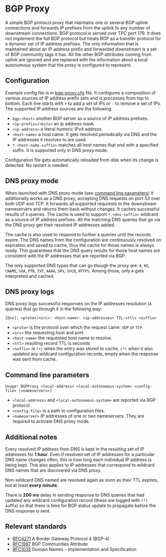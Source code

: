 # BGP Proxy

A simple BGP protocol proxy that maintains one or several BGP uplink connections and forwards IP prefixes from the uplink
to any number of downstream connections. BGP protocol is served over TPC port 179. 
It does not implement the full BGP protocol but treats BGP as a transfer protocol for a dynamic set of IP address prefixes. 
The only information that is maintained about an IP address prefix and forwarded downstream is a set of BGP community 
tags it has. All the other BGP attributes coming from uplink are ignored and are replaced with the information about 
a local autonomous system that the proxy is configured to represent. 

## Configuration

Example config file is in [bgp-proxy.cfg](bgp-proxy.cfg) file. It configures a composition of various sources 
of IP address prefix sets and is processes from top to bottom. Each line starts with `+` to add a set of IPs or
`-` to remove a set of IPs. The supported IP address sources are the following:

* `bgp:<host>` another BGP server as a source of IP address prefixes.
* `<ip-prefix>/<bits>` an ip address mask.
* `<ip-address>` a literal numeric IPv4 address.
* `<host-name>` a host name. It gets resolved periodically via DNS and the IP addresses it resolves to are used.
* `*.<host-name-suffix>` matches all host names that end with a specified suffix. It is supported only in DNS proxy mode. 

Configuration file gets automatically reloaded from disk when its change is detected. No restart is needed.

## DNS proxy mode

When launched with DNS proxy mode (see [command line parameters](#command-line-parameters)) it additionally works
as a DNS proxy, accepting DNS requests on port 53 over both UDP and TCP. It forwards all supported requrests to the
downstream nameservers and returns them back without changes. It caches successful results of `A` queries. 
The cache is used to support `*.<dns-suffix>` wildcard as a source of IP  address prefixes. 
All the matching DNS queries that go via the DNS proxy get their resolved IP addresses added.

The cache is also used to respond to further `A` queries until the records expire. The DNS names from the 
configuration are continuously resolved on expiration and saved to cache, thus the cache for those names is 
always ready. This guarantees that the DNS query results for those host names are consistent with the IP addresses 
that are reported via BGP. 

The only supported DNS types that can go though the proxy are: 
`A`, `NS`, `CNAME`, `SOA`, `PTR`, `TXT`, `AAAA`, `SRV`, `SVCB`, `HTTPS`. 
Among those, only `A` gets interpreted and cached. 

## DNS proxy logs

DNS proxy logs successful responses on the IP addresses resolution (`A` queries) that go through it in the following way:

```
[Dns]: <proto>/<src>: <host-name>: <ip-addresses> TTL:<ttl> <suffix>
```

* `<proto>` is the protocol over which the request came: `UDP` or `TCP`.
* `<src>` the requesting host and port.
* `<host-name>` the requested host name to resolve.
* `<ttl>` resulting record TTL is seconds
* `<suffix>` is `(+)` when the entry was stored to cache, 
   `(*)` when it also updated any wildcard configuration records, empty when the response was sent from cache.

## Command line parameters

```
Usage: BGPProxy <local-address> <local-autonomous-system> <config-file> [<nameservers>]
```

* `<local-address>` and `<local-autonomous-system>` are reported via BGP protocol.
* `<config-file>` is a path to configuration files.
* `<nameserver>` IP addresses of one or two nameservers. They are required to activate DNS proxy mode.

## Additional notes

Every resolved IP address from DNS is kept in the resulting set of IP addresses for **1 hour**. 
Even if resolved set of IP addresses for a particular DNS name changes often, this is how long each individual IP address
is being kept. This also applies to IP addresses that correspond to wildcard DNS names that are discovered via DNS proxy. 

Non-wildcard DNS named are resolved again as soon as their TTL expires, but at least **every minute**. 

There is **200 ms** delay in sending response to DNS queries that had updated any wildcard configuration record (these
are logged with `(*)` suffix) so that there is time for BGP status update to propagate before the DNS response is sent. 

## Relevant standards

* [RFC4271](https://www.rfc-editor.org/rfc/rfc4271) A Border Gateway Protocol 4 (BGP-4)
* [RFC1997](https://www.rfc-editor.org/rfc/rfc1997) BGP Communities Attribute
* [RFC1035](https://www.rfc-editor.org/rfc/rfc1035) Domain Names - Implementation and Specification
